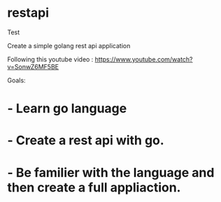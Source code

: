 # restapi

Test

Create a simple golang rest api application

Following this youtube video : https://www.youtube.com/watch?v=SonwZ6MF5BE

Goals:
# - Learn go language
# - Create a rest api with go.
# - Be familier with the language and then create a full appliaction.
